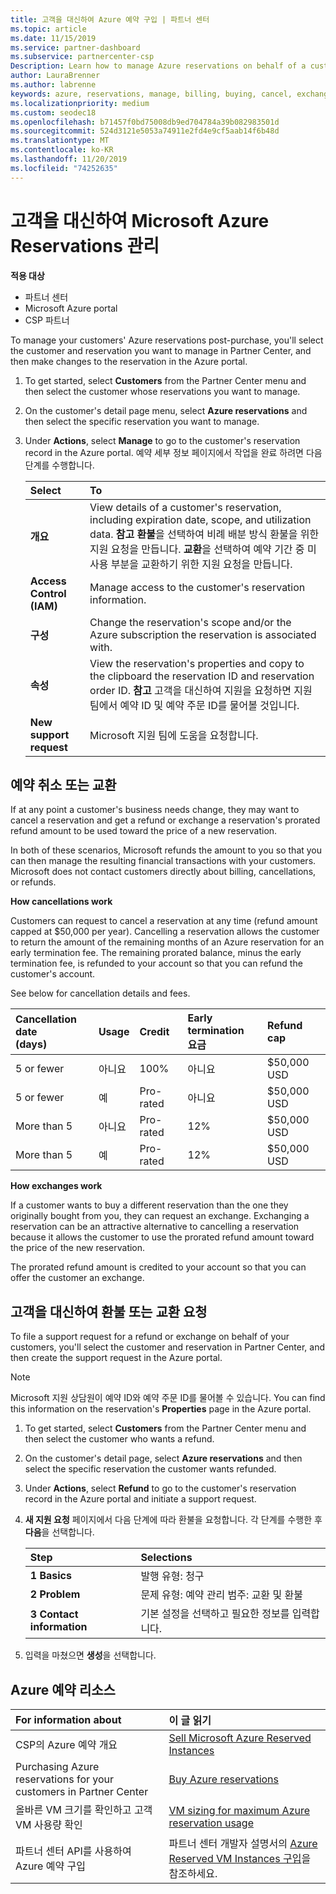 ```yaml
---
title: 고객을 대신하여 Azure 예약 구입 | 파트너 센터
ms.topic: article
ms.date: 11/15/2019
ms.service: partner-dashboard
ms.subservice: partnercenter-csp
Description: Learn how to manage Azure reservations on behalf of a customer, including how to cancel a reservation, exchange a reservation, or request a refund.
author: LauraBrenner
ms.author: labrenne
keywords: azure, reservations, manage, billing, buying, cancel, exchange, early termination fee
ms.localizationpriority: medium
ms.custom: seodec18
ms.openlocfilehash: b71457f0bd75008db9ed704784a39b082983501d
ms.sourcegitcommit: 524d3121e5053a74911e2fd4e9cf5aab14f6b48d
ms.translationtype: MT
ms.contentlocale: ko-KR
ms.lasthandoff: 11/20/2019
ms.locfileid: "74252635"
---
```

# <a name="manage-microsoft-azure-reservations-on-behalf-of-your-customers"></a>고객을 대신하여 Microsoft Azure Reservations 관리       

**적용 대상**

-  파트너 센터
-  Microsoft Azure portal 
-  CSP 파트너

To manage your customers' Azure reservations post-purchase, you'll select the customer and reservation you want to manage in Partner Center, and then make changes to the reservation in the Azure portal. 

1. To get started, select **Customers** from the Partner Center menu and then select the customer whose reservations you want to manage. 

2. On the customer's detail page menu, select **Azure reservations** and then select the specific reservation you want to manage.  

3. Under **Actions**, select **Manage** to go to the customer's reservation record in the Azure portal. 예약 세부 정보 페이지에서 작업을 완료 하려면 다음 단계를 수행합니다.  

    | **Select**   | **To**    |
    |:-----------------------------|:-----------------|
    | **개요**   | View details of a customer's reservation, including expiration date, scope, and utilization data. **참고** **환불**을 선택하여 비례 배분 방식 환불을 위한 지원 요청을 만듭니다. **교환**을 선택하여 예약 기간 중 미사용 부분을 교환하기 위한 지원 요청을 만듭니다.  
    | **Access Control (IAM)**   | Manage access to the customer's reservation information.|
    | **구성**   | Change the reservation's scope and/or the Azure subscription the reservation is associated with.    |
    | **속성**   | View the reservation's properties and copy to the clipboard the reservation ID and reservation order ID. **참고** 고객을 대신하여 지원을 요청하면 지원 팀에서 예약 ID 및 예약 주문 ID를 물어볼 것입니다.    |
    | **New support request**    | Microsoft 지원 팀에 도움을 요청합니다.   |
 
## <a name="cancel-or-exchange-a-reservation"></a>예약 취소 또는 교환 

If at any point a customer's business needs change, they may want to cancel a reservation and get a refund or exchange a reservation's prorated refund amount to be used toward the price of a new reservation.

In both of these scenarios, Microsoft refunds the amount to you so that you can then manage the resulting financial transactions with your customers. Microsoft does not contact customers directly about billing, cancellations, or refunds.   
 

**How cancellations work**

Customers can request to cancel a reservation at any time (refund amount capped at $50,000 per year). Cancelling a reservation allows the customer to return the amount of the remaining months of an Azure reservation for an early termination fee. The remaining prorated balance, minus the early termination fee, is refunded to your account so that you can refund the customer's account. 

See below for cancellation details and fees.


|**Cancellation date**<br> (days)   |**Usage**    |**Credit**  |**Early termination**<br> 요금    |**Refund cap** | 
|:----------------------------------|:------------|:-----------|:--------------------------------|:--------------|
|5 or fewer                         | 아니요          | 100%       | 아니요                              | $50,000 USD   |
|5 or fewer                         | 예         | Pro-rated  | 아니요                              | $50,000 USD   |
|More than 5                        | 아니요          | Pro-rated  | 12%                             | $50,000 USD   |
|More than 5                        | 예         | Pro-rated  | 12%                             | $50,000 USD   |


**How exchanges work** 

If a customer wants to buy a different reservation than the one they originally bought from you, they can request an exchange. Exchanging a reservation can be an attractive alternative to cancelling a reservation because it allows the customer to use the prorated refund amount toward the price of the new reservation. 

The prorated refund amount is credited to your account so that you can offer the customer an exchange.


## <a name="request-a-refund-or-exchange-on-behalf-of-a-customer"></a>고객을 대신하여 환불 또는 교환 요청 

To file a support request for a refund or exchange on behalf of your customers, you'll select the customer and reservation in Partner Center, and then create the support request in the Azure portal. 

>[!NOTE]
>Microsoft 지원 상담원이 예약 ID와 예약 주문 ID를 물어볼 수 있습니다. You can find this information on the reservation's **Properties** page in the Azure portal. 

1. To get started, select **Customers** from the Partner Center menu and then select the customer who wants a refund. 

2. On the customer's detail page, select **Azure reservations** and then select the specific reservation the customer wants refunded.  

3. Under **Actions**, select **Refund** to go to the customer's reservation record in the Azure portal and initiate a support request.  

4. **새 지원 요청** 페이지에서 다음 단계에 따라 환불을 요청합니다. 각 단계를 수행한 후 **다음**을 선택합니다. 

    |**Step**                    |**Selections**    |
    |:---------------------------|:-----------------|
    |**1 Basics**                |발행 유형: 청구  |
    |**2 Problem**               |문제 유형: 예약 관리 범주: 교환 및 환불 |
    |**3 Contact information**   |기본 설정을 선택하고 필요한 정보를 입력합니다. 

5.  입력을 마쳤으면 **생성**을 선택합니다.

## <a name="azure-reservations-resources"></a>Azure 예약 리소스
|**For information about**   |**이 글 읽기**    |
|:-----------------------------|:-----------------|
|CSP의 Azure 예약 개요  | [Sell Microsoft Azure Reserved Instances](azure-reservations.md) |
|Purchasing Azure reservations for your customers in Partner Center   |[Buy Azure reservations](azure-reservations-buying.md) |
|올바른 VM 크기를 확인하고 고객 VM 사용량 확인   |[VM sizing for maximum Azure reservation usage](azure-usage.md)   |
|파트너 센터 API를 사용하여 Azure 예약 구입 | 파트너 센터 개발자 설명서의 [Azure Reserved VM Instances 구입](https://docs.microsoft.com/partner-center/develop/purchase-azure-reservations)을 참조하세요.

